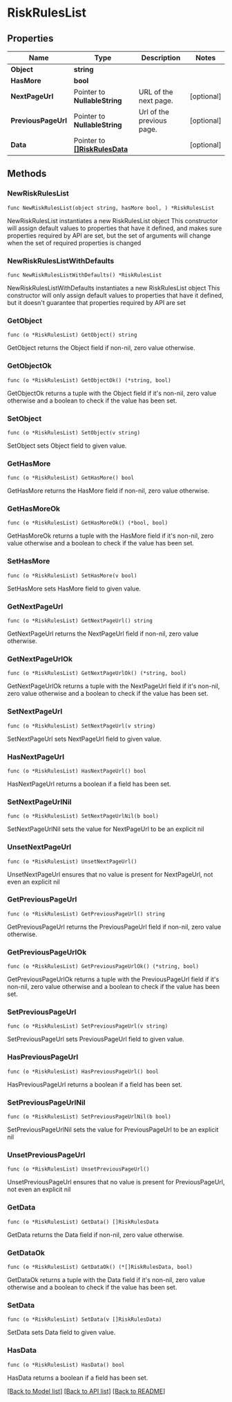 # RiskRulesList

## Properties

Name | Type | Description | Notes
------------ | ------------- | ------------- | -------------
**Object** | **string** |  | 
**HasMore** | **bool** |  | 
**NextPageUrl** | Pointer to **NullableString** | URL of the next page. | [optional] 
**PreviousPageUrl** | Pointer to **NullableString** | Url of the previous page. | [optional] 
**Data** | Pointer to [**[]RiskRulesData**](RiskRulesData.md) |  | [optional] 

## Methods

### NewRiskRulesList

`func NewRiskRulesList(object string, hasMore bool, ) *RiskRulesList`

NewRiskRulesList instantiates a new RiskRulesList object
This constructor will assign default values to properties that have it defined,
and makes sure properties required by API are set, but the set of arguments
will change when the set of required properties is changed

### NewRiskRulesListWithDefaults

`func NewRiskRulesListWithDefaults() *RiskRulesList`

NewRiskRulesListWithDefaults instantiates a new RiskRulesList object
This constructor will only assign default values to properties that have it defined,
but it doesn't guarantee that properties required by API are set

### GetObject

`func (o *RiskRulesList) GetObject() string`

GetObject returns the Object field if non-nil, zero value otherwise.

### GetObjectOk

`func (o *RiskRulesList) GetObjectOk() (*string, bool)`

GetObjectOk returns a tuple with the Object field if it's non-nil, zero value otherwise
and a boolean to check if the value has been set.

### SetObject

`func (o *RiskRulesList) SetObject(v string)`

SetObject sets Object field to given value.


### GetHasMore

`func (o *RiskRulesList) GetHasMore() bool`

GetHasMore returns the HasMore field if non-nil, zero value otherwise.

### GetHasMoreOk

`func (o *RiskRulesList) GetHasMoreOk() (*bool, bool)`

GetHasMoreOk returns a tuple with the HasMore field if it's non-nil, zero value otherwise
and a boolean to check if the value has been set.

### SetHasMore

`func (o *RiskRulesList) SetHasMore(v bool)`

SetHasMore sets HasMore field to given value.


### GetNextPageUrl

`func (o *RiskRulesList) GetNextPageUrl() string`

GetNextPageUrl returns the NextPageUrl field if non-nil, zero value otherwise.

### GetNextPageUrlOk

`func (o *RiskRulesList) GetNextPageUrlOk() (*string, bool)`

GetNextPageUrlOk returns a tuple with the NextPageUrl field if it's non-nil, zero value otherwise
and a boolean to check if the value has been set.

### SetNextPageUrl

`func (o *RiskRulesList) SetNextPageUrl(v string)`

SetNextPageUrl sets NextPageUrl field to given value.

### HasNextPageUrl

`func (o *RiskRulesList) HasNextPageUrl() bool`

HasNextPageUrl returns a boolean if a field has been set.

### SetNextPageUrlNil

`func (o *RiskRulesList) SetNextPageUrlNil(b bool)`

 SetNextPageUrlNil sets the value for NextPageUrl to be an explicit nil

### UnsetNextPageUrl
`func (o *RiskRulesList) UnsetNextPageUrl()`

UnsetNextPageUrl ensures that no value is present for NextPageUrl, not even an explicit nil
### GetPreviousPageUrl

`func (o *RiskRulesList) GetPreviousPageUrl() string`

GetPreviousPageUrl returns the PreviousPageUrl field if non-nil, zero value otherwise.

### GetPreviousPageUrlOk

`func (o *RiskRulesList) GetPreviousPageUrlOk() (*string, bool)`

GetPreviousPageUrlOk returns a tuple with the PreviousPageUrl field if it's non-nil, zero value otherwise
and a boolean to check if the value has been set.

### SetPreviousPageUrl

`func (o *RiskRulesList) SetPreviousPageUrl(v string)`

SetPreviousPageUrl sets PreviousPageUrl field to given value.

### HasPreviousPageUrl

`func (o *RiskRulesList) HasPreviousPageUrl() bool`

HasPreviousPageUrl returns a boolean if a field has been set.

### SetPreviousPageUrlNil

`func (o *RiskRulesList) SetPreviousPageUrlNil(b bool)`

 SetPreviousPageUrlNil sets the value for PreviousPageUrl to be an explicit nil

### UnsetPreviousPageUrl
`func (o *RiskRulesList) UnsetPreviousPageUrl()`

UnsetPreviousPageUrl ensures that no value is present for PreviousPageUrl, not even an explicit nil
### GetData

`func (o *RiskRulesList) GetData() []RiskRulesData`

GetData returns the Data field if non-nil, zero value otherwise.

### GetDataOk

`func (o *RiskRulesList) GetDataOk() (*[]RiskRulesData, bool)`

GetDataOk returns a tuple with the Data field if it's non-nil, zero value otherwise
and a boolean to check if the value has been set.

### SetData

`func (o *RiskRulesList) SetData(v []RiskRulesData)`

SetData sets Data field to given value.

### HasData

`func (o *RiskRulesList) HasData() bool`

HasData returns a boolean if a field has been set.


[[Back to Model list]](../README.md#documentation-for-models) [[Back to API list]](../README.md#documentation-for-api-endpoints) [[Back to README]](../README.md)


